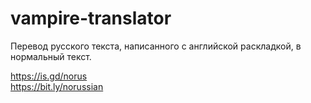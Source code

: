 # vampire-translator
Перевод русского текста, написанного с английской раскладкой, в нормальный текст.

https://is.gd/norus  
https://bit.ly/norussian
